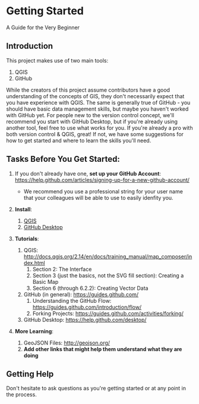 # Getting Started
A Guide for the Very Beginner

## Introduction
This project makes use of two main tools:

1. QGIS
1. GitHub

While the creators of this project assume contributors have a good understanding of the concepts of GIS, they don't necessarily expect that you have experience with QGIS.  The same is generally true of GitHub - you should have basic data management skills, but maybe you haven't worked with GitHub yet.  For people new to the version control concept, we'll recommend you start with GitHub Desktop, but if you're already using another tool, feel free to use what works for you.  If you're already a pro with both version control & QGIS, great!  If not, we have some suggestions for how to get started and where to learn the skills you'll need.

## Tasks Before You Get Started:
1. If you don't already have one, __set up your GitHub Account__:  https://help.github.com/articles/signing-up-for-a-new-github-account/ 
   * We recommend you use a professional string for your user name that your colleagues will be able to use to easily idenfity you.

1. __Install__:
   1. [QGIS](http://qgis.org) 
   1. [GitHub Desktop](https://desktop.github.com/)

1. __Tutorials__:
   1. QGIS: http://docs.qgis.org/2.14/en/docs/training_manual/map_composer/index.html
      1. Section 2: The Interface
      1. Section 3 (just the basics, not the SVG fill section): Creating a Basic Map
      1. Section 6 (through 6.2.2): Creating Vector Data
   1. GitHub (in general): https://guides.github.com/ 
      1. Understanding the GitHub Flow: https://guides.github.com/introduction/flow/
	  1. Forking Projects: https://guides.github.com/activities/forking/
   1. GitHub Desktop: https://help.github.com/desktop/

1. __More Learning__:
   1. GeoJSON Files: http://geojson.org/
   1. **Add other links that might help them understand what they are doing**
   
## Getting Help
Don't hesitate to ask questions as you're getting started or at any point in the process.
